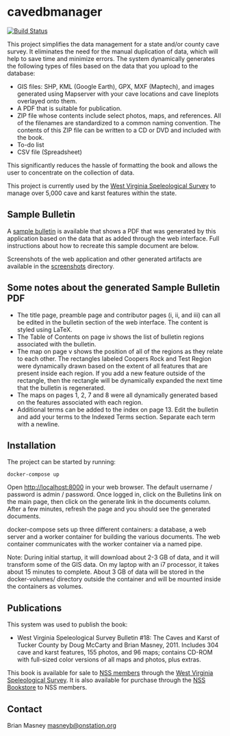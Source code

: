 # cavedbmanager

[![Build Status](https://travis-ci.org/masneyb/cavedbmanager.svg?branch=master)](https://travis-ci.org/masneyb/cavedbmanager)

This project simplifies the data management for a state and/or county cave
survey. It eliminates the need for the manual duplication of data, which will
help to save time and minimize errors. The system dynamically generates
the following types of files based on the data that you upload to the database:

* GIS files: SHP, KML (Google Earth), GPX, MXF (Maptech), and images generated
  using Mapserver with your cave locations and cave lineplots overlayed onto
  them.
* A PDF that is suitable for publication.
* ZIP file whose contents include select photos, maps, and references. All of
  the filenames are standardized to a common naming convention. The contents of
  this ZIP file can be written to a CD or DVD and included with the book.
* To-do list
* CSV file (Spreadsheet)

This significantly reduces the hassle of formatting the book and allows the user
to concentrate on the collection of data.

This project is currently used by the 
[West Virginia Speleological Survey](https://www.wvass.org/)
to manage over 5,000 cave and karst features within the state.


## Sample Bulletin

A [sample bulletin](sample-bulletin/sample-bulletin.pdf?raw=1) is available that
shows a PDF that was generated by this application based on the data that as
added through the web interface. Full instructions about how to recreate this
sample document are below.

Screenshots of the web application and other generated artifacts are available
in the [screenshots](screenshots) directory.


## Some notes about the generated Sample Bulletin PDF

* The title page, preamble page and contributor pages (i, ii, and iii) can
  all be edited in the bulletin section of the web interface. The content
  is styled using LaTeX.
* The Table of Contents on page iv shows the list of bulletin regions
  associated with the bulletin.
* The map on page v shows the position of all of the regions as they relate
  to each other. The rectangles labeled Coopers Rock and Test Region were
  dynamically drawn based on the extent of all features that are present
  inside each region. If you add a new feature outside of the rectangle,
  then the rectangle will be dynamically expanded the next time that
  the bulletin is regenerated.
* The maps on pages 1, 2, 7 and 8 were all dynamically generated based on
  the features associated with each region.
* Additional terms can be added to the index on page 13. Edit the bulletin
  and add your terms to the Indexed Terms section. Separate each term with
  a newline.


## Installation

The project can be started by running:

    docker-compose up

Open [http://localhost:8000](http://localhost:8000) in your web browser.
The default username / password is admin / password. Once logged in, click on
the Bulletins link on the main page, then click on the generate link in the
documents column. After a few minutes, refresh the page and you should see
the generated documents.

docker-compose sets up three different containers: a database, a web server and
a worker container for building the various documents. The web container
communicates with the worker container via a named pipe.

Note: During initial startup, it will download about 2-3 GB of data, and it will
transform some of the GIS data. On my laptop with an i7 processor, it takes about
15 minutes to complete. About 3 GB of data will be stored in the docker-volumes/
directory outside the container and will be mounted inside the containers
as volumes.


## Publications

This system was used to publish the book:

* West Virginia Speleological Survey Bulletin #18: The Caves and Karst of
  Tucker County by Doug McCarty and Brian Masney, 2011. Includes 304 cave and
  karst features, 155 photos, and 96 maps; contains CD-ROM with full-sized
  color versions of all maps and photos, plus extras.

This book is available for sale to [NSS members](http://caves.org/) through
the [West Virginia Speleological Survey](http://www.wvass.org/).
It is also available for purchase through the
[NSS Bookstore](https://bookstore.caves.org/index.php?mode=store&submode=showitem&itemnumber=01-0687)
to NSS members.


## Contact

Brian Masney <masneyb@onstation.org>
